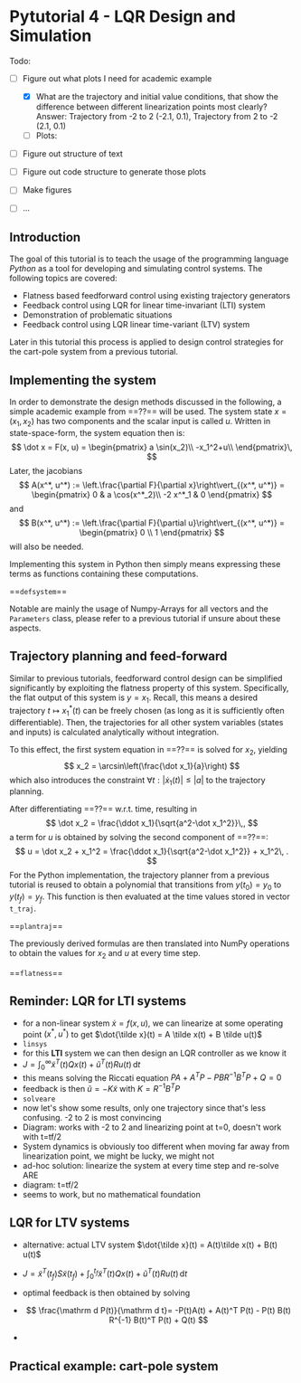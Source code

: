 # Pytutorial 4 - LQR Design and Simulation

Todo:

- [ ] Figure out what plots I need for academic example
  - [x] What are the trajectory and initial value conditions, that show the difference between different linearization points most clearly? Answer: Trajectory from -2 to 2 (-2.1, 0.1), Trajectory from 2 to -2 (2.1, 0.1)
  - [ ] Plots: 
- [ ] Figure out structure of text
- [ ] Figure out code structure to generate those plots
- [ ] Make figures
- [ ] ...



## Introduction

The goal of this tutorial is to teach the usage of the programming language _Python_ as a tool for developing and simulating control systems. The following topics are covered:

- Flatness based feedforward control using existing trajectory generators
- Feedback control using LQR for linear time-invariant (LTI) system
- Demonstration of problematic situations
- Feedback control using LQR linear time-variant (LTV) system

Later in this tutorial this process is applied to design control strategies for the cart-pole system from a previous tutorial.

## Implementing the system

In order to demonstrate the design methods discussed in the following, a simple academic example from ==??== will be used. The system state $x=(x_1, x_2)$ has two components and the scalar input is called $u$. Written in state-space-form, the system equation then is:
$$
\dot x = F(x, u) = 
\begin{pmatrix}
a \sin(x_2)\\
-x_1^2+u\\
\end{pmatrix}\,
$$
Later, the jacobians
$$
A(x^*, u^*) := \left.\frac{\partial F}{\partial x}\right\vert_{(x^*, u^*)}
= \begin{pmatrix}
0 & a \cos(x^*_2)\\
-2 x^*_1 & 0
\end{pmatrix}
$$
and
$$
B(x^*, u^*) := \left.\frac{\partial F}{\partial u}\right\vert_{(x^*, u^*)}
= \begin{pmatrix}
0 \\ 1
\end{pmatrix}
$$
will also be needed.

Implementing this system in Python then simply means expressing these terms as functions containing these computations. 

==`defsystem`==

Notable are mainly the usage of Numpy-Arrays for all vectors and the `Parameters` class, please refer to a previous tutorial if unsure about these aspects.

## Trajectory planning and feed-forward

Similar to previous tutorials, feedforward control design can be simplified significantly by exploiting the flatness property of this system. Specifically, the flat output of this system is $y=x_1$. Recall, this means a desired trajectory $t \mapsto x_1^*(t)$ can be freely chosen (as long as it is sufficiently often differentiable). Then, the trajectories for all other system variables (states and inputs) is calculated analytically without integration.

To this effect, the first system equation in ==??== is solved for $x_2$, yielding
$$
x_2 = \arcsin\left(\frac{\dot x_1}{a}\right)
$$
which also introduces the constraint $\forall t: |\dot x_1(t)| \leq |a|$ to the trajectory planning.

After differentiating ==??== w.r.t. time, resulting in
$$
\dot x_2 = \frac{\ddot x_1}{\sqrt{a^2-\dot x_1^2}}\,,
$$
a term for $u$ is obtained by solving the second component of ==??==:
$$
u = \dot x_2 + x_1^2 =  \frac{\ddot x_1}{\sqrt{a^2-\dot x_1^2}} + x_1^2\, .
$$
For the Python implementation, the trajectory planner from a previous tutorial is reused to obtain a polynomial that transitions from $y(t_0) = y_0$ to $y(t_f) = y_f$. This function is then evaluated at the time values stored in vector `t_traj`.

==`plantraj`==

The previously derived formulas are then translated into NumPy operations to obtain the values for $x_2$ and $u$ at every time step.

==`flatness`==

## Reminder: LQR for LTI systems

- for a non-linear system $\dot x = f(x, u)$, we can linearize at some operating point $(x^*, u^*)$ to get $\dot{\tilde x}(t) = A \tilde x(t) + B \tilde u(t)$
- `linsys`
- for this __LTI__ system we can then design an LQR controller as we know it
- $J = \int_0^\infty \tilde x^T(t) Q x(t) + \tilde u^T(t) R u(t) \, \mathrm d t$
- this means solving the Riccati equation $P A + A^T P - P B R^{-1} B^T P + Q = 0$
- feedback is then $\tilde u = - K \tilde x$ with $K = R^{-1} B^T P$
- `solveare`
- now let's show some results, only one trajectory since that's less confusing. -2 to 2 is most convincing
- Diagram: works with -2 to 2 and linearizing point at t=0, doesn't work with t=tf/2
- System dynamics is obviously too different when moving far away from linearization point, we might be lucky, we might not
- ad-hoc solution: linearize the system at every time step and re-solve ARE
- diagram: t=tf/2
- seems to work, but no mathematical foundation

## LQR for LTV systems

- alternative: actual LTV system $\dot{\tilde x}(t) = A(t)\tilde x(t) + B(t) u(t)$
- $J=\tilde x^T(t_f) S \tilde x(t_f) +\int_0^{t_f} \tilde x^T(t) Q x(t) + \tilde u^T(t) R u(t) \, \mathrm d t$

- optimal feedback is then obtained by solving

- $$
  \frac{\mathrm d P(t)}{\mathrm d t}= -P(t)A(t) + A(t)^T P(t) - P(t) B(t) R^{-1} B(t)^T P(t) + Q(t)
  $$

- 

## Practical example: cart-pole system
